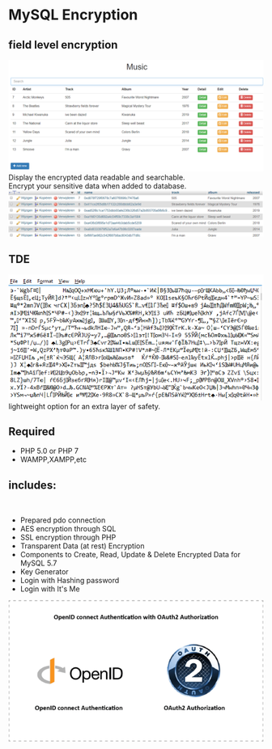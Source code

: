 # MySQL Encryption
## field level encryption
![index](asset/documents/images/index.png)
<br>
Display the encrypted data readable and searchable.<br>
Encrypt your sensitive data when added to database.<br>
![EncryptedDB](asset/documents/images/database.png)

## TDE
![Encrypted](asset/documents/images/activeTde.png)
<br>
lightweight option for an extra layer of safety.<br>


## Required
* PHP 5.0 or PHP 7 <br>
* WAMPP,XAMPP,etc <br>

## includes:
<br>

- Prepared pdo connection <br>
- AES encryption through SQL <br>
- SSL encryption through PHP <br>
- Transparent Data (at rest) Encryption <br>
- Components to Create, Read, Update & Delete Encrypted Data for MySQL 5.7 <br>
- Key Generator <br>
- Login with Hashing password <br>
- Login with It's Me

![Encrypted](asset/documents/images/oauth.png)
<br>
